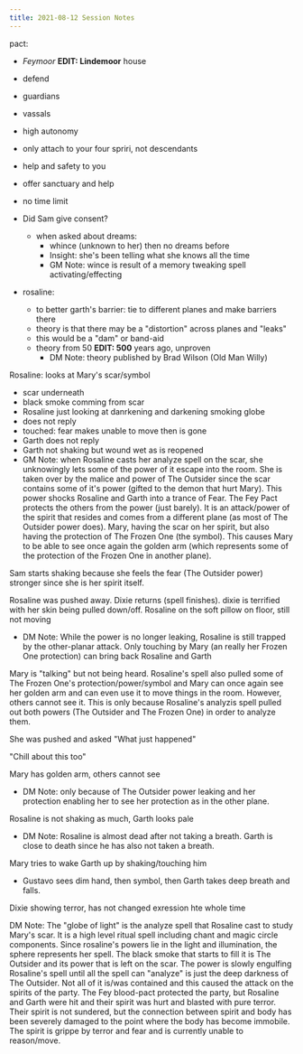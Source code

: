 ```yaml
---
title: 2021-08-12 Session Notes
---
```


pact:

- _Feymoor_ **EDIT: Lindemoor** house
- defend
- guardians 
- vassals
- high autonomy
- only attach to your four spriri, not descendants
- help and safety to you
- offer sanctuary and help
- no time limit


- Did Sam give consent?
  - when asked about dreams:
	- whince (unknown to her) then no dreams before
	- Insight: she's been telling what she knows all the time
	- GM Note: wince is result of a memory tweaking spell activating/effecting
	
- rosaline:
  - to better garth's barrier: tie to different planes and make barriers there
  - theory is that there may be a "distortion" across planes and "leaks"
  - this would be a "dam" or band-aid
  - theory from 50 **EDIT: 500** years ago, unproven
	- DM Note: theory published by Brad Wilson (Old Man Willy)
  
Rosaline: looks at Mary's scar/symbol
  - scar underneath
  - black smoke comming from scar
  - Rosaline just looking at danrkening and darkening smoking globe
  - does not reply
  - touched: fear makes unable to move then is gone
  - Garth does not reply
  - Garth not shaking but wound wet as is reopened
  - GM Note: when Rosaline casts her analyze spell on the scar, she unknowingly lets some of the power of it escape into the room. She is taken over by the malice and power of The Outsider since the scar contains some of it's power (gifted to the demon that hurt Mary). This power shocks Rosaline and Garth into a trance of Fear. The Fey Pact protects the others from the power (just barely). It is an attack/power of the spirit that resides and comes from a different plane (as most of The Outsider power does). Mary, having the scar on her spirit, but also having the protection of The Frozen One (the symbol). This causes Mary to be able to see once again the golden arm (which represents some of the protection of the Frozen One in another plane).
  
Sam starts shaking because she feels the fear (The Outsider power) stronger since she is her spirit itself.
  
Rosaline was pushed away. Dixie returns (spell finishes). dixie is terrified with her skin being pulled down/off. Rosaline on the soft pillow on floor, still not moving
  - DM Note: While the power is no longer leaking, Rosaline is still trapped by the other-planar attack. Only touching by Mary (an really her Frozen One protection) can bring back Rosaline and Garth

Mary is "talking" but not being heard. Rosaline's spell also pulled some of The Frozen One's protection/power/symbol and Mary can once again see her golden arm and can even use it to move things in the room. However, others cannot see it. This is only because Rosaline's analyzis spell pulled out both powers (The Outsider and The Frozen One) in order to analyze them.

She was pushed and asked "What just happened"

"Chill about this too"

Mary has golden arm, others cannot see
  - DM Note: only because of The Outsider power leaking and her protection enabling her to see her protection as in the other plane.

Rosaline is not shaking as much, Garth looks pale
  - DM Note: Rosaline is almost dead after not taking a breath. Garth is close to death since he has also not taken a breath.

Mary tries to wake Garth up by shaking/touching him
  - Gustavo sees dim hand, then symbol, then Garth takes deep breath and falls.
  
Dixie showing terror, has not changed exression hte whole time

DM Note: The "globe of light" is the analyze spell that Rosaline cast to study Mary's scar. It is a high level ritual spell including chant and magic circle components. Since rosaline's powers lie in the light and illumination, the sphere represents her spell. The black smoke that starts to fill it is The Outsider and its power that is left on the scar. The power is slowly engulfing Rosaline's spell until all the spell can "analyze" is just the deep darkness of The Outsider. Not all of it is/was contained and this caused the attack on the spirits of the party. The Fey blood-pact protected the party, but Rosaline and Garth were hit and their spirit was hurt and blasted with pure terror. Their spirit is not sundered, but the connection between spirit and body has been severely damaged to the point where the body has become immobile. The spirit is grippe by terror and fear and is currently unable to reason/move.

